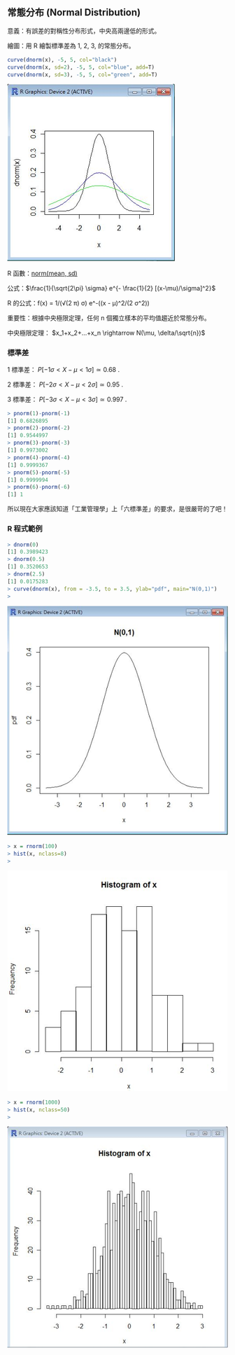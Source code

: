 ## 常態分布 (Normal Distribution)

意義：有誤差的對稱性分布形式，中央高兩邊低的形式。

繪圖：用 R 繪製標準差為 1, 2, 3, 的常態分布。

```R
curve(dnorm(x), -5, 5, col="black")
curve(dnorm(x, sd=2), -5, 5, col="blue", add=T)
curve(dnorm(x, sd=3), -5, 5, col="green", add=T)
```

![](normal3.jpg)

R 函數：[norm(mean, sd)](http://stat.ethz.ch/R-manual/R-patched/library/stats/html/Normal.html)

公式：$\frac{1}{\sqrt{2\pi} \sigma} e^{- \frac{1}{2} [(x-\mu)/\sigma]^2}$

R 的公式：f(x) = 1/(√(2 π) σ) e^-((x - μ)^2/(2 σ^2))

重要性：根據中央極限定理，任何 n 個獨立樣本的平均值趨近於常態分布。

中央極限定理： $x_1+x_2+...+x_n \rightarrow N(\mu, \delta/\sqrt{n})$

### 標準差

1 標準差： $P[-1 \sigma < X-\mu < 1 \sigma] \simeq 0.68$ .

2 標準差： $P[-2 \sigma < X-\mu < 2 \sigma] \simeq 0.95$ .

3 標準差： $P[-3 \sigma < X-\mu < 3 \sigma] \simeq 0.997$ .

```R
> pnorm(1)-pnorm(-1)
[1] 0.6826895
> pnorm(2)-pnorm(-2)
[1] 0.9544997
> pnorm(3)-pnorm(-3)
[1] 0.9973002
> pnorm(4)-pnorm(-4)
[1] 0.9999367
> pnorm(5)-pnorm(-5)
[1] 0.9999994
> pnorm(6)-pnorm(-6)
[1] 1
```

所以現在大家應該知道「工業管理學」上「六標準差」的要求，是很嚴苛的了吧！

### R 程式範例

```R
> dnorm(0)
[1] 0.3989423
> dnorm(0.5)
[1] 0.3520653
> dnorm(2.5)
[1] 0.0175283
> curve(dnorm(x), from = -3.5, to = 3.5, ylab="pdf", main="N(0,1)")
> 
```

![](norm_curve.jpg)

```R
> x = rnorm(100)
> hist(x, nclass=8)
> 
```

![](norm_hist.jpg)

```R
> x = rnorm(1000)
> hist(x, nclass=50)
> 
```

![](norm_hist2.jpg)

